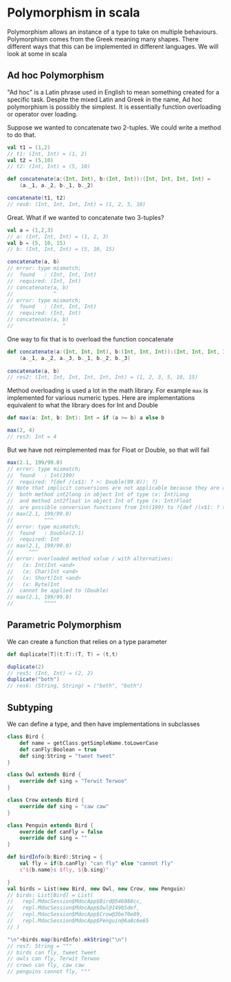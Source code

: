 # Polymorphism in scala

Polymorphism allows an instance of a type to take on multiple behaviours.
Polymorphism comes from the Greek meaning many shapes.
There different ways that this can be implemented in different languages.
We will look at some in scala

## Ad hoc Polymorphism

"Ad hoc" is a Latin phrase used in English to mean something created for a specific task. 
Despite the mixed Latin and Greek in the name, Ad hoc polymorphism is possibly the simplest.
It is essentially function overloading or operator over loading.

Suppose we wanted to concatenate two 2-tuples.
We could write a method to do that.

```scala
val t1 = (1,2)
// t1: (Int, Int) = (1, 2)
val t2 = (5,10)
// t2: (Int, Int) = (5, 10)

def concatenate(a:(Int, Int), b:(Int, Int)):(Int, Int, Int, Int) =
    (a._1, a._2, b._1, b._2)

concatenate(t1, t2)
// res0: (Int, Int, Int, Int) = (1, 2, 5, 10)
```
Great. What if we wanted to concatenate two 3-tuples?
```scala
val a = (1,2,3)
// a: (Int, Int, Int) = (1, 2, 3)
val b = (5, 10, 15)
// b: (Int, Int, Int) = (5, 10, 15)
```
```scala
concatenate(a, b)
// error: type mismatch;
//  found   : (Int, Int, Int)
//  required: (Int, Int)
// concatenate(a, b)
//             ^
// error: type mismatch;
//  found   : (Int, Int, Int)
//  required: (Int, Int)
// concatenate(a, b)
//                ^
```

One way to fix that is to overload the function concatenate

```scala
def concatenate(a:(Int, Int, Int), b:(Int, Int, Int)):(Int, Int, Int, Int, Int, Int) =
    (a._1, a._2, a._3, b._1, b._2, b._3)
    
concatenate(a, b)
// res2: (Int, Int, Int, Int, Int, Int) = (1, 2, 3, 5, 10, 15)
```
Method overloading is used a lot in the math library. 
For example `max` is implemented for various numeric types. 
Here are implementations equivalent to what the library does for Int and Double
```scala
def max(a: Int, b: Int): Int = if (a >= b) a else b

max(2, 4)
// res3: Int = 4
```
But we have not reimplemented max for Float or Double, so that will fail
```scala
max(2.1, 199/99.0)
// error: type mismatch;
//  found   : Int(199)
//  required: ?{def /(x$1: ? >: Double(99.0)): ?}
// Note that implicit conversions are not applicable because they are ambiguous:
//  both method int2long in object Int of type (x: Int)Long
//  and method int2float in object Int of type (x: Int)Float
//  are possible conversion functions from Int(199) to ?{def /(x$1: ? >: Double(99.0)): ?}
// max(2.1, 199/99.0)
//          ^^^
// error: type mismatch;
//  found   : Double(2.1)
//  required: Int
// max(2.1, 199/99.0)
//     ^^^
// error: overloaded method value / with alternatives:
//   (x: Int)Int <and>
//   (x: Char)Int <and>
//   (x: Short)Int <and>
//   (x: Byte)Int
//  cannot be applied to (Double)
// max(2.1, 199/99.0)
//          ^^^^
```

## Parametric Polymorphism

We can create a function that relies on a type parameter

```scala
def duplicate[T](t:T):(T, T) = (t,t)

duplicate(2)
// res5: (Int, Int) = (2, 2)
duplicate("both")
// res6: (String, String) = ("both", "both")
```

## Subtyping

We can define a type, and then have implementations in subclasses

```scala
class Bird {
    def name = getClass.getSimpleName.toLowerCase
    def canFly:Boolean = true
    def sing:String = "tweet tweet"
}

class Owl extends Bird {
    override def sing = "Terwit Terwoo"
}

class Crow extends Bird {
    override def sing = "caw caw"
}

class Penguin extends Bird {
    override def canFly = false
    override def sing = ""
}

def birdInfo(b:Bird):String = {
    val fly = if(b.canFly) "can fly" else "cannot fly"
    s"${b.name}s $fly, ${b.sing}" 

}
val birds = List(new Bird, new Owl, new Crow, new Penguin)
// birds: List[Bird] = List(
//   repl.MdocSession$MdocApp$Bird@546088cc,
//   repl.MdocSession$MdocApp$Owl@149b5def,
//   repl.MdocSession$MdocApp$Crow@3be70e89,
//   repl.MdocSession$MdocApp$Penguin@6a8c6e65
// )

"\n"+birds.map(birdInfo).mkString("\n")
// res7: String = """
// birds can fly, tweet tweet
// owls can fly, Terwit Terwoo
// crows can fly, caw caw
// penguins cannot fly, """
```

